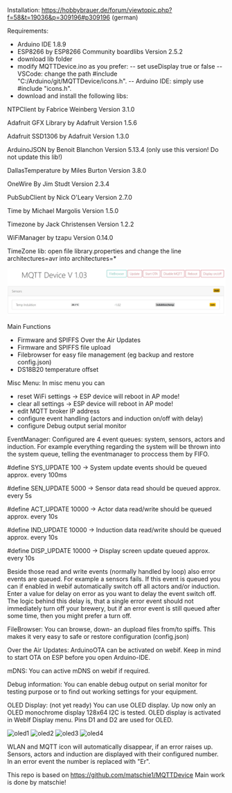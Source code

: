 Installation: https://hobbybrauer.de/forum/viewtopic.php?f=58&t=19036&p=309196#p309196 (german)

Requirements:
- Arduino IDE 1.8.9
- ESP8266 by ESP8266 Community boardlibs Version 2.5.2
- download lib folder
- modify MQTTDevice.ino as you prefer:
-- set useDisplay true or false
-- VSCode: change the path #include "C:/Arduino/git/MQTTDevice/icons.h". 
-- Arduino IDE: simply use #include "icons.h".
- download and install the following libs:  

NTPClient by Fabrice Weinberg Version 3.1.0

Adafruit GFX Library by Adafruit Version 1.5.6

Adafruit SSD1306 by Adafruit Version 1.3.0

ArduinoJSON by Benoit Blanchon Version 5.13.4 (only use this version! Do not update this lib!)

DallasTemperature by Miles Burton Version 3.8.0

OneWire By Jim Studt Version 2.3.4

PubSubClient by Nick O'Leary Version 2.7.0

Time by Michael Margolis Version 1.5.0

Timezone by Jack Christensen Version 1.2.2

WiFiManager by tzapu Version 0.14.0

TimeZone lib: open file library.properties and change the line architectures=avr into architectures=*

![fw1](/img/fw103.jpg)

Main Functions
- Firmware and SPIFFS Over the Air Updates
- Firmware and SPIFFS file upload 
- Filebrowser for easy file management (eg backup and restore config.json)
- DS18B20 temperature offset

Misc Menu:
In misc menu you can
- reset WiFi settings		-> ESP device will reboot in AP mode!
- clear all settings		-> ESP device will reboot in AP mode!
- edit MQTT broker IP address
- configure event handling (actors and induction on/off with delay)
- configure Debug output serial monitor

EventManager:
Configured are 4 event queues: system, sensors, actors and induction. For example everything regarding the system will be thrown into the system queue, telling the eventmanager to proccess them by FIFO.

#define SYS_UPDATE  100		-> System update events should be queued approx. every 100ms

#define SEN_UPDATE  5000	-> Sensor data read should be queued approx. every 5s

#define ACT_UPDATE  10000	-> Actor data read/write should be queued approx. every 10s

#define IND_UPDATE  10000	-> Induction data read/write should be queued approx. every 10s

#define DISP_UPDATE 10000	-> Display screen update queued approx. every 10s

Beside those read and write events (normally handled by loop) also error events are queued. For example a sensors fails. If this event is queued you can if enabled in webif automatically switch off all actors and/or induction. Enter a value for delay on error as you want to delay the event switch off. The logic behind this delay is, that a single error event should not immediately turn off your brewery, but if an error event is still queued after some time, then you might prefer a turn off. 

FileBrowser:
You can browse, down- an dupload files from/to spiffs. This makes it very easy to safe or restore configuration (config.json)

Over the Air Updates:
ArduinoOTA can be activated on webif. Keep in mind to start OTA on ESP before you open Arduino-IDE.

mDNS:
You can active mDNS on webif if required.

Debug information:
You can enable debug output on serial monitor for testing purpose or to find out working settings for your equipment.

OLED Display: (not yet ready)
You can use OLED display. Up now only an OLED monochrome display 128x64 I2C is tested.
OLED display is activated in WebIf Display menu. Pins D1 and D2 are used for OLED.

![oled1](/img/display3.jpg)
![oled2](/img/display2.jpg)
![oled3](/img/display.jpg)
![oled4](/img/display1.jpg)

WLAN and MQTT icon will automatically disappear, if an error raises up.
Sensors, actors and induction are displayed with their configured number. In an error event the number is replaced with "Er".

This repo is based on https://github.com/matschie1/MQTTDevice Main work is done by matschie! 
